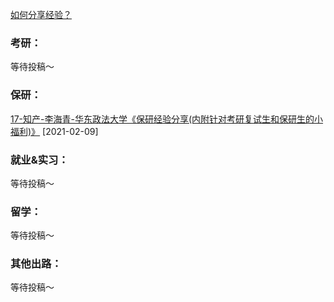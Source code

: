 [如何分享经验？](Preface/fenxiang.md)

### 考研：

等待投稿～

### 保研：

[17-知产-李海青-华东政法大学《保研经验分享(内附针对考研复试生和保研生的小福利)》](升学就业/法学院/17-知产-李海青.md) [2021-02-09]

### 就业&实习：

等待投稿～

### 留学：

等待投稿～

### 其他出路：

等待投稿～